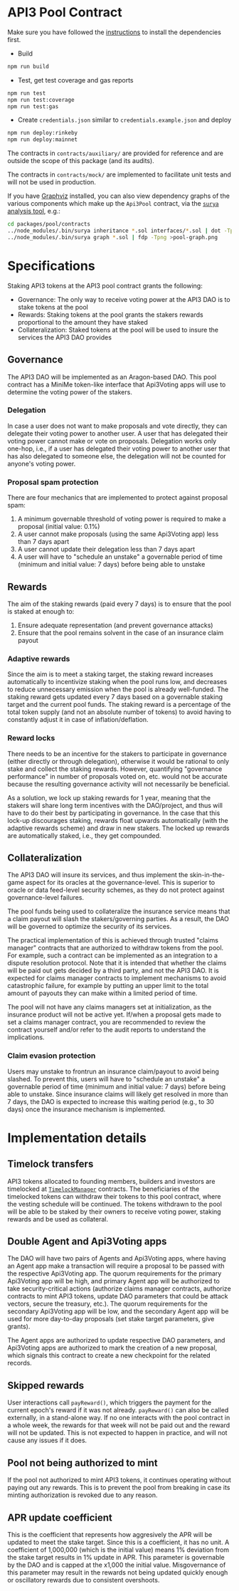 # API3 Pool Contract

Make sure you have followed the [instructions](/README.md) to install the dependencies first.

- Build
```sh
npm run build
```
- Test, get test coverage and gas reports
```sh
npm run test
npm run test:coverage
npm run test:gas
```

- Create `credentials.json` similar to `credentials.example.json` and deploy
```sh
npm run deploy:rinkeby
npm run deploy:mainnet
```

The contracts in `contracts/auxiliary/` are provided for reference and are outside the scope of this package (and its audits).

The contracts in `contracts/mock/` are implemented to facilitate unit tests and will not be used in production.

If you have [Graphviz](https://www.graphviz.org/) installed, you can also view dependency graphs of the various components which make up the `Api3Pool` contract, via the [`surya` analysis tool](https://github.com/ConsenSys/surya), e.g.:

```sh
cd packages/pool/contracts
../node_modules/.bin/surya inheritance *.sol interfaces/*.sol | dot -Tpng >pool-inheritance.png
../node_modules/.bin/surya graph *.sol | fdp -Tpng >pool-graph.png
```

# Specifications

Staking API3 tokens at the API3 pool contract grants the following:
- Governance: The only way to receive voting power at the API3 DAO is to stake tokens at the pool
- Rewards: Staking tokens at the pool grants the stakers rewards proportional to the amount they have staked
- Collateralization: Staked tokens at the pool will be used to insure the services the API3 DAO provides

## Governance

The API3 DAO will be implemented as an Aragon-based DAO.
This pool contract has a MiniMe token-like interface that Api3Voting apps will use to determine the voting power of the stakers.

### Delegation

In case a user does not want to make proposals and vote directly, they can delegate their voting power to another user.
A user that has delegated their voting power cannot make or vote on proposals.
Delegation works only one-hop, i.e., if a user has delegated their voting power to another user that has also delegated to someone else, the delegation will not be counted for anyone's voting power.

### Proposal spam protection

There are four mechanics that are implemented to protect against proposal spam:

1. A minimum governable threshold of voting power is required to make a proposal (initial value: 0.1%)
2. A user cannot make proposals (using the same Api3Voting app) less than 7 days apart
3. A user cannot update their delegation less than 7 days apart
4. A user will have to "schedule an unstake" a governable period of time (minimum and initial value: 7 days) before being able to unstake

## Rewards

The aim of the staking rewards (paid every 7 days) is to ensure that the pool is staked at enough to:
1. Ensure adequate representation (and prevent governance attacks)
2. Ensure that the pool remains solvent in the case of an insurance claim payout

### Adaptive rewards

Since the aim is to meet a staking target, the staking reward increases automatically to incentivize staking when the pool runs low, and decreases to reduce unnecessary emission when the pool is already well-funded.
The staking reward gets updated every 7 days based on a governable staking target and the current pool funds.
The staking reward is a percentage of the total token supply (and not an absolute number of tokens) to avoid having to constantly adjust it in case of inflation/deflation.

### Reward locks

There needs to be an incentive for the stakers to participate in governance (either directly or through delegation), otherwise it would be rational to only stake and collect the staking rewards.
However, quantifying "governance performance" in number of proposals voted on, etc. would not be accurate because the resulting governance activity will not necessarily be beneficial.

As a solution, we lock up staking rewards for 1 year, meaning that the stakers will share long term incentives with the DAO/project, and thus will have to do their best by participating in governance.
In the case that this lock-up discourages staking, rewards float upwards automatically (with the adaptive rewards scheme) and draw in new stakers.
The locked up rewards are automatically staked, i.e., they get compounded.

## Collateralization

The API3 DAO will insure its services, and thus implement the skin-in-the-game aspect for its oracles at the governance-level.
This is superior to oracle or data feed-level security schemes, as they do not protect against governance-level failures.

The pool funds being used to collateralize the insurance service means that a claim payout will slash the stakers/governing parties.
As a result, the DAO will be governed to optimize the security of its services.

The practical implementation of this is achieved through trusted "claims manager" contracts that are authorized to withdraw tokens from the pool.
For example, such a contract can be implemented as an integration to a dispute resolution protocol.
Note that it is intended that whether the claims will be paid out gets decided by a third party, and not the API3 DAO.
It is expected for claims manager contracts to implement mechanisms to avoid catastrophic failure, for example by putting an upper limit to the total amount of payouts they can make within a limited period of time.

The pool will not have any claims managers set at initialization, as the insurance product will not be active yet.
If/when a proposal gets made to set a claims manager contract, you are recommended to review the contract yourself and/or refer to the audit reports to understand the implications.

### Claim evasion protection

Users may unstake to frontrun an insurance claim/payout to avoid being slashed.
To prevent this, users will have to "schedule an unstake" a governable period of time (minimum and initial value: 7 days) before being able to unstake.
Since insurance claims will likely get resolved in more than 7 days, the DAO is expected to increase this waiting period (e.g., to 30 days) once the insurance mechanism is implemented.

# Implementation details

## Timelock transfers

API3 tokens allocated to founding members, builders and investors are timelocked at [`TimelockManager`](/contracts/auxiliary/TimelockManager.sol) contracts.
The beneficiaries of the timelocked tokens can withdraw their tokens to this pool contract, where the vesting schedule will be continued.
The tokens withdrawn to the pool will be able to be staked by their owners to receive voting power, staking rewards and be used as collateral.

## Double Agent and Api3Voting apps

The DAO will have two pairs of Agents and Api3Voting apps, where having an Agent app make a transaction will require a proposal to be passed with the respective Api3Voting app.
The quorum requirements for the primary Api3Voting app will be high, and primary Agent app will be authorized to take security-critical actions (authorize claims manager contracts, authorize contracts to mint API3 tokens, update DAO parameters that could be attack vectors, secure the treasury, etc.).
The quorum requirements for the secondary Api3Voting app will be low, and the secondary Agent app will be used for more day-to-day proposals (set stake target parameters, give grants).

The Agent apps are authorized to update respective DAO parameters, and Api3Voting apps are authorized to mark the creation of a new proposal, which signals this contract to create a new checkpoint for the related records.

## Skipped rewards

User interactions call `payReward()`, which triggers the payment for the current epoch's reward if it was not already.
`payReward()` can also be called externally, in a stand-alone way.
If no one interacts with the pool contract in a whole week, the rewards for that week will not be paid out and the reward will not be updated.
This is not expected to happen in practice, and will not cause any issues if it does.

## Pool not being authorized to mint

If the pool not authorized to mint API3 tokens, it continues operating without paying out any rewards.
This is to prevent the pool from breaking in case its minting authorization is revoked due to any reason.

## APR update coefficient

This is the coefficient that represents how aggresively the APR will be updated to meet the stake target.
Since this is a coefficient, it has no unit. A coefficient of 1,000,000 (which is the initial value) means 1% deviation from the stake target results in 1% update in APR.
This parameter is governable by the DAO and is capped at the x1,000 the initial value.
Misgovernance of this parameter may result in the rewards not being updated quickly enough or oscillatory rewards due to consistent overshoots.
